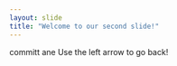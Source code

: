 ```yaml
---
layout: slide
title: "Welcome to our second slide!"
---
```

committ ane
Use the left arrow to go back!
